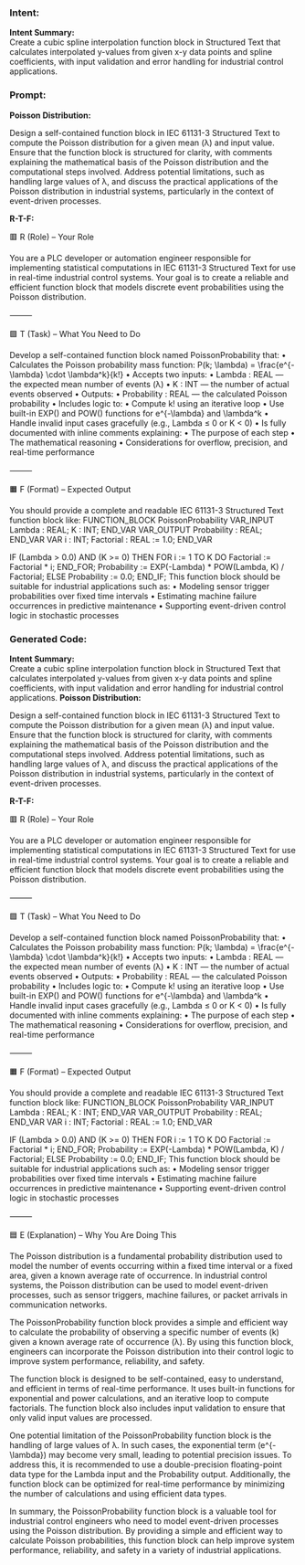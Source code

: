 ### Intent:
**Intent Summary:**  
Create a cubic spline interpolation function block in Structured Text that calculates interpolated y-values from given x-y data points and spline coefficients, with input validation and error handling for industrial control applications.

### Prompt:
**Poisson Distribution:**

Design a self-contained function block in IEC 61131-3 Structured Text to compute the Poisson distribution for a given mean (λ) and input value. Ensure that the function block is structured for clarity, with comments explaining the mathematical basis of the Poisson distribution and the computational steps involved. Address potential limitations, such as handling large values of λ, and discuss the practical applications of the Poisson distribution in industrial systems, particularly in the context of event-driven processes.

**R-T-F:**

🟥 R (Role) – Your Role

You are a PLC developer or automation engineer responsible for implementing statistical computations in IEC 61131-3 Structured Text for use in real-time industrial control systems. Your goal is to create a reliable and efficient function block that models discrete event probabilities using the Poisson distribution.

⸻

🟩 T (Task) – What You Need to Do

Develop a self-contained function block named PoissonProbability that:
	•	Calculates the Poisson probability mass function:
P(k; \lambda) = \frac{e^{-\lambda} \cdot \lambda^k}{k!}
	•	Accepts two inputs:
	•	Lambda : REAL — the expected mean number of events (λ)
	•	K : INT — the number of actual events observed
	•	Outputs:
	•	Probability : REAL — the calculated Poisson probability
	•	Includes logic to:
	•	Compute k! using an iterative loop
	•	Use built-in EXP() and POW() functions for e^{-\lambda} and \lambda^k
	•	Handle invalid input cases gracefully (e.g., Lambda ≤ 0 or K < 0)
	•	Is fully documented with inline comments explaining:
	•	The purpose of each step
	•	The mathematical reasoning
	•	Considerations for overflow, precision, and real-time performance

⸻

🟧 F (Format) – Expected Output

You should provide a complete and readable IEC 61131-3 Structured Text function block like:
FUNCTION_BLOCK PoissonProbability
VAR_INPUT
    Lambda : REAL;
    K : INT;
END_VAR
VAR_OUTPUT
    Probability : REAL;
END_VAR
VAR
    i : INT;
    Factorial : REAL := 1.0;
END_VAR

IF (Lambda > 0.0) AND (K >= 0) THEN
    FOR i := 1 TO K DO
        Factorial := Factorial * i;
    END_FOR;
    Probability := EXP(-Lambda) * POW(Lambda, K) / Factorial;
ELSE
    Probability := 0.0;
END_IF;
This function block should be suitable for industrial applications such as:
	•	Modeling sensor trigger probabilities over fixed time intervals
	•	Estimating machine failure occurrences in predictive maintenance
	•	Supporting event-driven control logic in stochastic processes

### Generated Code:
**Intent Summary:**  
Create a cubic spline interpolation function block in Structured Text that calculates interpolated y-values from given x-y data points and spline coefficients, with input validation and error handling for industrial control applications.
**Poisson Distribution:**

Design a self-contained function block in IEC 61131-3 Structured Text to compute the Poisson distribution for a given mean (λ) and input value. Ensure that the function block is structured for clarity, with comments explaining the mathematical basis of the Poisson distribution and the computational steps involved. Address potential limitations, such as handling large values of λ, and discuss the practical applications of the Poisson distribution in industrial systems, particularly in the context of event-driven processes.

**R-T-F:**

🟥 R (Role) – Your Role

You are a PLC developer or automation engineer responsible for implementing statistical computations in IEC 61131-3 Structured Text for use in real-time industrial control systems. Your goal is to create a reliable and efficient function block that models discrete event probabilities using the Poisson distribution.

⸻

🟩 T (Task) – What You Need to Do

Develop a self-contained function block named PoissonProbability that:
	•	Calculates the Poisson probability mass function:
P(k; \lambda) = \frac{e^{-\lambda} \cdot \lambda^k}{k!}
	•	Accepts two inputs:
	•	Lambda : REAL — the expected mean number of events (λ)
	•	K : INT — the number of actual events observed
	•	Outputs:
	•	Probability : REAL — the calculated Poisson probability
	•	Includes logic to:
	•	Compute k! using an iterative loop
	•	Use built-in EXP() and POW() functions for e^{-\lambda} and \lambda^k
	•	Handle invalid input cases gracefully (e.g., Lambda ≤ 0 or K < 0)
	•	Is fully documented with inline comments explaining:
	•	The purpose of each step
	•	The mathematical reasoning
	•	Considerations for overflow, precision, and real-time performance

⸻

🟧 F (Format) – Expected Output

You should provide a complete and readable IEC 61131-3 Structured Text function block like:
FUNCTION_BLOCK PoissonProbability
VAR_INPUT
    Lambda : REAL;
    K : INT;
END_VAR
VAR_OUTPUT
    Probability : REAL;
END_VAR
VAR
    i : INT;
    Factorial : REAL := 1.0;
END_VAR

IF (Lambda > 0.0) AND (K >= 0) THEN
    FOR i := 1 TO K DO
        Factorial := Factorial * i;
    END_FOR;
    Probability := EXP(-Lambda) * POW(Lambda, K) / Factorial;
ELSE
    Probability := 0.0;
END_IF;
This function block should be suitable for industrial applications such as:
	•	Modeling sensor trigger probabilities over fixed time intervals
	•	Estimating machine failure occurrences in predictive maintenance
	•	Supporting event-driven control logic in stochastic processes

⸻

🟦 E (Explanation) – Why You Are Doing This

The Poisson distribution is a fundamental probability distribution used to model the number of events occurring within a fixed time interval or a fixed area, given a known average rate of occurrence. In industrial control systems, the Poisson distribution can be used to model event-driven processes, such as sensor triggers, machine failures, or packet arrivals in communication networks.

The PoissonProbability function block provides a simple and efficient way to calculate the probability of observing a specific number of events (k) given a known average rate of occurrence (λ). By using this function block, engineers can incorporate the Poisson distribution into their control logic to improve system performance, reliability, and safety.

The function block is designed to be self-contained, easy to understand, and efficient in terms of real-time performance. It uses built-in functions for exponential and power calculations, and an iterative loop to compute factorials. The function block also includes input validation to ensure that only valid input values are processed.

One potential limitation of the PoissonProbability function block is the handling of large values of λ. In such cases, the exponential term (e^{-\lambda}) may become very small, leading to potential precision issues. To address this, it is recommended to use a double-precision floating-point data type for the Lambda input and the Probability output. Additionally, the function block can be optimized for real-time performance by minimizing the number of calculations and using efficient data types.

In summary, the PoissonProbability function block is a valuable tool for industrial control engineers who need to model event-driven processes using the Poisson distribution. By providing a simple and efficient way to calculate Poisson probabilities, this function block can help improve system performance, reliability, and safety in a variety of industrial applications.
